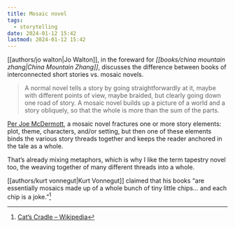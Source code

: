 ```yaml
---
title: Mosaic novel
tags:
  - storytelling
date: 2024-01-12 15:42
lastmod: 2024-01-12 15:42
---
```

[[authors/jo walton|Jo Walton]], in the foreward for *[[books/china mountain zhang|China Mountain Zhang]]*, discusses the difference between books of interconnected short stories vs. mosaic novels. 

> A normal novel tells a story by going straightforwardly at it, maybe with different points of view, maybe braided, but clearly going down one road of story. A mosaic novel builds up a picture of a world and a story obliquely, so that the whole is more than the sum of the parts.

[Per Joe McDermott](https://reactormag.com/five-mosaic-novels-you-should-read/), a mosaic novel fractures one or more story elements: plot, theme, characters, and/or setting, but then one of these elements binds the various story threads together and keeps the reader anchored in the tale as a whole.

That’s already mixing metaphors, which is why I like the term tapestry novel too, the weaving together of many different threads into a whole.

[[authors/kurt vonnegut|Kurt Vonnegut]] claimed that his books “are essentially mosaics made up of a whole bunch of tiny little chips... and each chip is a joke.”[^1]

[^1]: [Cat’s Cradle – Wikipedia](https://en.wikipedia.org/wiki/Cat%27s_Cradle#Style)